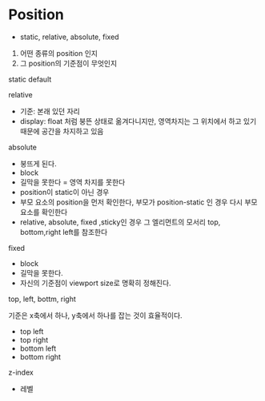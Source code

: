 # Position

-   static, relative, absolute, fixed

1. 어떤 종류의 position 인지
2. 그 position의 기준점이 무엇인지

static default

relative

-   기준: 본래 있던 자리
-   display: float 처럼 붕뜬 상태로 옮겨다니지만, 영역차지는 그 위치에서 하고 있기 때문에 공간을 차지하고 있음

absolute

-   붕뜨게 된다.
-   block
-   길막을 못한다 = 영역 차지를 못한다
-   position이 static이 아닌 경우
-   부모 요소의 position을 먼저 확인한다, 부모가 position-static 인 경우 다시 부모 요소를 확인한다
-   relative, absolute, fixed ,sticky인 경우 그 엘리먼트의 모서리 top, bottom,right left를 참조한다

fixed

-   block
-   길막을 못한다.
-   자신의 기준점이 viewport size로 명확히 정해진다.

top, left, bottm, right

기준은 x축에서 하나, y축에서 하나를 잡는 것이 효율적이다.

-   top left
-   top right
-   bottom left
-   bottom right

z-index

-   레벨
